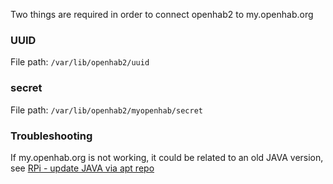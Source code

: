 Two things are required in order to connect openhab2 to my.openhab.org

### UUID  
File path: `/var/lib/openhab2/uuid`

### secret  
File path: `/var/lib/openhab2/myopenhab/secret`

### Troubleshooting
If my.openhab.org is not working, it could be related to an old JAVA version, see [RPi - update JAVA via apt repo](https://github.com/dernorberto/openhab/blob/master/openhab2-issuesnfixes.md)
